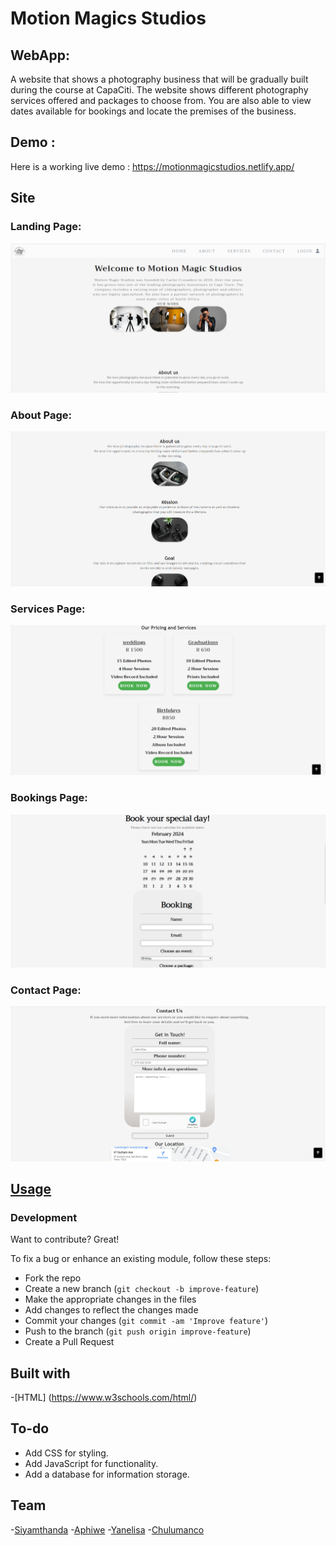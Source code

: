 # Motion Magics Studios 
## WebApp:
A website that shows a photography business that will be gradually built during the course at CapaCiti. The website shows different photography services offered and packages to choose from. You are also able to view dates available for bookings and locate the premises of the business.


## Demo :
Here is a working live demo : https://motionmagicstudios.netlify.app/

## Site

### Landing Page:
![alt text](src/Images/landing_page.PNG)

### About Page: 
![alt text](src/Images/about_page.PNG)

### Services Page:
![alt text](src/Images/services_page.PNG)

### Bookings Page:
![alt text](src/Images/bookings_page.PNG)

### Contact Page: 
![alt text](src/Images/contact_page.PNG)

## [Usage](https://github.com/SMGxowa1/HTML-Website)

### Development
Want to contribute? Great!

To fix a bug or enhance an existing module, follow these steps:

- Fork the repo
- Create a new branch (`git checkout -b improve-feature`)
- Make the appropriate changes in the files
- Add changes to reflect the changes made
- Commit your changes (`git commit -am 'Improve feature'`)
- Push to the branch (`git push origin improve-feature`)
- Create a Pull Request 

## Built with 

-[HTML] (https://www.w3schools.com/html/) 

## To-do
- Add CSS for styling.
- Add JavaScript for functionality.
- Add a database for information storage.

## Team

-[Siyamthanda](https://github.com/SMGxowa1)
-[Aphiwe](https://github.com/AphiweSkeyi00)
-[Yanelisa](https://github.com/Yanelisa1)
-[Chulumanco](https://github.com/ChulumancoNdela)
